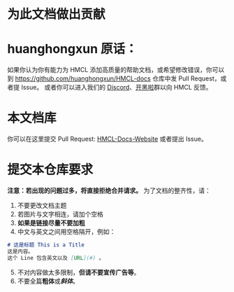 # 为此文档做出贡献

# huanghongxun 原话：

如果你认为你有能力为 HMCL 添加高质量的帮助文档，或希望修改错误，你可以到 https://github.com/huanghongxun/HMCL-docs 仓库中发 Pull Request，或者提 Issue。
或者你可以进入我们的 [Discord](https://discord.gg/jVvC7HfM6U)、[开黑啦](https://kaihei.co/Kx7n3t)群以向 HMCL 反馈。

# 本文档库
你可以在这里提交 Pull Request: [HMCL-Docs-Website](https://github.com/wifi-left/HMCL-docs-website)
或者提出 Issue。

# 提交本仓库要求
**注意：若出现的问题过多，将直接拒绝合并请求。**
为了文档的整齐性，请：
1. 不要更改文档主题
2. 若图片与文字相连，请加个空格
3. **如果是链接尽量不要加粗**
4. 中文与英文之间用空格隔开，例如：

``` Markdown
# 这是标题 This is a Title
这是内容。
这个 Line 包含英文以及 [URL](#) 。
```

5. 不对内容做太多限制，**但请不要宣传广告等**。
6. 不要全篇**粗体**或***斜体***。
